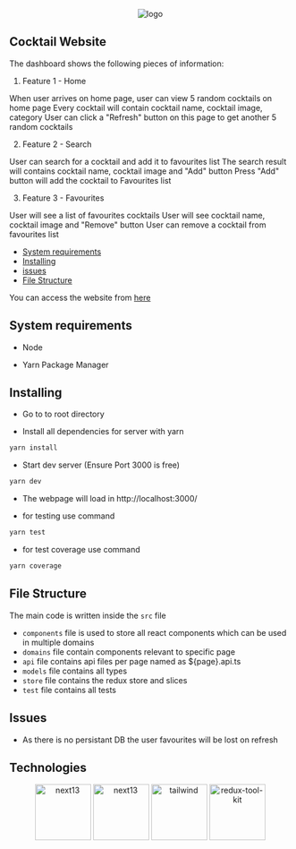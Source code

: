 <p align="center">
    <img width="auto" height="auto" src="https://previews.123rf.com/images/tatianadavidova/tatianadavidova2002/tatianadavidova200200042/140668413-exotic-cocktails-banner-watercolor-vector-cocktails.jpg" alt="logo" />
</p>

## **Cocktail Website**

The dashboard shows the following pieces of information:

1. Feature 1 - Home

When user arrives on home page, user can view 5 random cocktails on home page
Every cocktail will contain cocktail name, cocktail image, category
User can click a "Refresh" button on this page to get another 5 random cocktails

2. Feature 2 - Search

User can search for a cocktail and add it to favourites list
The search result will contains cocktail name, cocktail image and "Add" button
Press "Add" button will add the cocktail to Favourites list

3. Feature 3 - Favourites

User will see a list of favourites cocktails
User will see cocktail name, cocktail image and "Remove" button
User can remove a cocktail from favourites list

- [System requirements](#system-requirements)
- [Installing](#installing)
- [issues](#issues)
- [File Structure](#file-structure)

You can access the website from [here](https://amused.vercel.app/)

## System requirements

- Node

- Yarn Package Manager

## Installing

- Go to to root directory

- Install all dependencies for server with yarn

```bash
yarn install
```

- Start dev server (Ensure Port 3000 is free)

```bash
yarn dev
```

- The webpage will load in http://localhost:3000/

- for testing use command

```bash
yarn test
```

- for test coverage use command

```bash
yarn coverage
```

## File Structure

The main code is written inside the `src` file

- `components` file is used to store all react components which can be used in multiple domains
- `domains` file contain components relevant to specific page
- `api` file contains api files per page named as ${page}.api.ts
- `models` file contains all types
- `store` file contains the redux store and slices
- `test` file contains all tests

## Issues

- As there is no persistant DB the user favourites will be lost on refresh


## Technologies

<p align="center">
  <img src="https://nextjs.org/static/blog/next-13/twitter-card.png" alt="next13" height = "100px" >
  <img src="https://jestjs.io/img/opengraph.png" alt="next13" height = "100px" >
  <img src="https://getlogovector.com/wp-content/uploads/2021/01/tailwind-css-logo-vector.png" alt="tailwind" height = "100px" >
  <img src="https://hybridheroes.de/blog/content/images/2022/03/redux-toolkit-1400.jpg" alt="redux-tool-kit" height = "100px">
  
</p>
